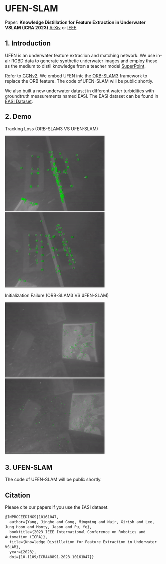 # UFEN-SLAM
Paper: **Knowledge Distillation for Feature Extraction in Underwater VSLAM (ICRA 2023)** [ArXiv](https://arxiv.org/abs/2303.17981) or [IEEE](https://ieeexplore.ieee.org/document/10161047)

## 1. Introduction

UFEN is an underwater feature extraction and matching network.
We use in-air RGBD data to generate synthetic underwater images and employ these as the medium to distil knowledge from a teacher model [SuperPoint](https://github.com/magicleap/SuperPointPretrainedNetwork).

Refer to [GCNv2](https://github.com/jiexiong2016/GCNv2_SLAM), We embed UFEN into the [ORB-SLAM3](https://github.com/UZ-SLAMLab/ORB_SLAM3) framework to replace the ORB feature. The code of UFEN-SLAM will be public shortly.

We also built a new underwater dataset in different water turbidities with groundtruth measurements named EASI.
The EASI dataset can be found in [EASI Dataset](https://github.com/Jinghe-mel/UFEN-SLAM/tree/main/EASI%20Dataset).

## 2. Demo

Tracking Loss (ORB-SLAM3 VS UFEN-SLAM)

![](Others/ORB_1.gif) ![](Others/UFEN_1.gif)

Initialization Failure (ORB-SLAM3 VS UFEN-SLAM)

![](Others/ORB_2.gif) ![](Others/UFEN_2.gif)

## 3. UFEN-SLAM
The code of UFEN-SLAM will be public shortly.

## Citation

Please cite our papers if you use the EASI dataset. 
```
@INPROCEEDINGS{10161047,
  author={Yang, Jinghe and Gong, Mingming and Nair, Girish and Lee, Jung Hoon and Monty, Jason and Pu, Ye},
  booktitle={2023 IEEE International Conference on Robotics and Automation (ICRA)}, 
  title={Knowledge Distillation for Feature Extraction in Underwater VSLAM}, 
  year={2023},
  doi={10.1109/ICRA48891.2023.10161047}}
```
